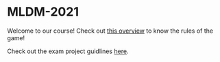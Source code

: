 # MLDM-2021

Welcome to our course! Check out [this overview](https://github.com/HSE-LAMBDA/MLDM-2021/blob/main/01-intro/MLDM-2021-course-overview.pdf) to know the rules of the game!

Check out the exam project guidlines [here](https://github.com/HSE-LAMBDA/MLDM-2021/blob/main/Exam-project-guidelines.md).
